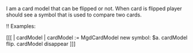 I am a card model that can be flipped or not.
When card is flipped player should see a symbol that is used to compare two cards.

!! Examples:

[[[
	| cardModel |
	cardModel := MgdCardModel new symbol: $a.
	cardModel flip.
	cardModel disappear
]]]